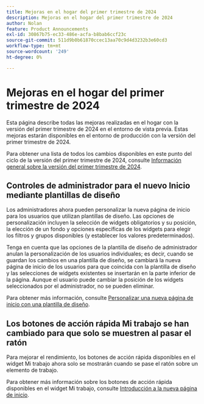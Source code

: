 ```yaml
---
title: Mejoras en el hogar del primer trimestre de 2024
description: Mejoras en el hogar del primer trimestre de 2024
author: Nolan
feature: Product Announcements
exl-id: 30867b75-ec33-486e-acfa-b8bab6ccf23c
source-git-commit: 511d9b0b61870ccec13aa70c9d4d3232b3e60cd3
workflow-type: tm+mt
source-wordcount: '249'
ht-degree: 0%

---
```


# Mejoras en el hogar del primer trimestre de 2024

Esta página describe todas las mejoras realizadas en el hogar con la versión del primer trimestre de 2024 en el entorno de vista previa. Estas mejoras estarán disponibles en el entorno de producción con la versión del primer trimestre de 2024.

Para obtener una lista de todos los cambios disponibles en este punto del ciclo de la versión del primer trimestre de 2024, consulte [Información general sobre la versión del primer trimestre de 2024](/help/quicksilver/product-announcements/product-releases/24-q1-release-activity/24-q1-release-overview.md).

## Controles de administrador para el nuevo Inicio mediante plantillas de diseño

Los administradores ahora pueden personalizar la nueva página de inicio para los usuarios que utilizan plantillas de diseño. Las opciones de personalización incluyen la selección de widgets obligatorios y su posición, la elección de un fondo y opciones específicas de los widgets para elegir los filtros y grupos disponibles (y establecer los valores predeterminados).

Tenga en cuenta que las opciones de la plantilla de diseño de administrador anulan la personalización de los usuarios individuales; es decir, cuando se guardan los cambios en una plantilla de diseño, se cambiará la nueva página de inicio de los usuarios para que coincida con la plantilla de diseño y las selecciones de widgets existentes se insertarán en la parte inferior de la página. Aunque el usuario puede cambiar la posición de los widgets seleccionados por el administrador, no se pueden eliminar.

Para obtener más información, consulte [Personalizar una nueva página de inicio con una plantilla de diseño](/help/quicksilver/administration-and-setup/customize-workfront/use-layout-templates/customize-new-home-layout-template.md).

## Los botones de acción rápida Mi trabajo se han cambiado para que solo se muestren al pasar el ratón

Para mejorar el rendimiento, los botones de acción rápida disponibles en el widget Mi trabajo ahora solo se mostrarán cuando se pase el ratón sobre un elemento de trabajo.

Para obtener más información sobre los botones de acción rápida disponibles en el widget Mi trabajo, consulte [Introducción a la nueva página de inicio](/help/quicksilver/workfront-basics/using-home/new-home/get-started-with-new-home.md).
